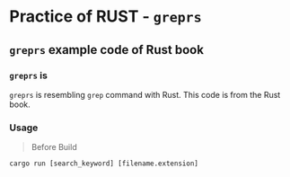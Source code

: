 # Practice of RUST - `greprs`

## `greprs` example code of Rust book

### `greprs` is

`greprs` is resembling `grep` command with Rust. This code is from the Rust book.

### Usage

> Before Build

```shell
cargo run [search_keyword] [filename.extension]
```
